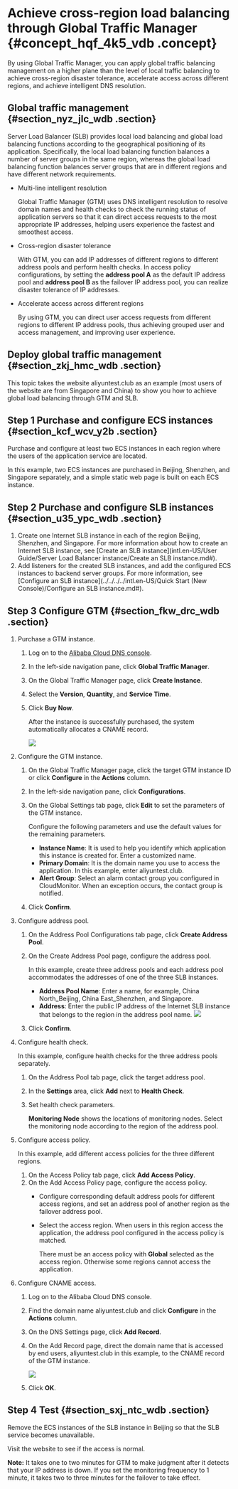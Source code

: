 # Achieve cross-region load balancing through Global Traffic Manager {#concept_hqf_4k5_vdb .concept}

By using Global Traffic Manager, you can apply global traffic balancing management on a higher plane than the level of local traffic balancing to achieve cross-region disaster tolerance, accelerate access across different regions, and achieve intelligent DNS resolution.

## Global traffic management {#section_nyz_jlc_wdb .section}

Server Load Balancer \(SLB\) provides local load balancing and global load balancing functions according to the geographical positioning of its application. Specifically, the local load balancing function balances a number of server groups in the same region, whereas the global load balancing function balances server groups that are in different regions and have different network requirements.

-   Multi-line intelligent resolution

    Global Traffic Manager \(GTM\) uses DNS intelligent resolution to resolve domain names and health checks to check the running status of application servers so that it can direct access requests to the most appropriate IP addresses, helping users experience the fastest and smoothest access.

-   Cross-region disaster tolerance

    With GTM, you can add IP addresses of different regions to different address pools and perform health checks. In access policy configurations, by setting the **address pool A** as the default IP address pool and **address pool B** as the failover IP address pool, you can realize disaster tolerance of IP addresses.

-   Accelerate access across different regions

    By using GTM, you can direct user access requests from different regions to different IP address pools, thus achieving grouped user and access management, and improving user experience.


## Deploy global traffic management {#section_zkj_hmc_wdb .section}

This topic takes the website aliyuntest.club as an example \(most users of the website are from Singapore and China\) to show you how to achieve global load balancing through GTM and SLB.

## Step 1 Purchase and configure ECS instances {#section_kcf_wcv_y2b .section}

Purchase and configure at least two ECS instances in each region where the users of the application service are located.

In this example, two ECS instances are purchased in Beijing, Shenzhen, and Singapore separately, and a simple static web page is built on each ECS instance.

## Step 2 Purchase and configure SLB instances {#section_u35_ypc_wdb .section}

1.  Create one Internet SLB instance in each of the region Beijing, Shenzhen, and Singapore. For more information about how to create an Internet SLB instance, see [Create an SLB instance](intl.en-US/User Guide/Server Load Balancer instance/Create an SLB instance.md#).
2.  Add listeners for the created SLB instances, and add the configured ECS instances to backend server groups. For more information, see [Configure an SLB instance](../../../../intl.en-US/Quick Start (New Console)/Configure an SLB instance.md#).

## Step 3 Configure GTM {#section_fkw_drc_wdb .section}

1.  Purchase a GTM instance.
    1.  Log on to the [Alibaba Cloud DNS console](https://dns.console.aliyun.com/#/dns/domainList).
    2.  In the left-side navigation pane, click **Global Traffic Manager**.
    3.  On the Global Traffic Manager page, click **Create Instance**.
    4.  Select the **Version**, **Quantity**, and **Service Time**.
    5.  Click **Buy Now**.

        After the instance is successfully purchased, the system automatically allocates a CNAME record.

        ![](http://static-aliyun-doc.oss-cn-hangzhou.aliyuncs.com/assets/img/15689/156108746610621_en-US.png)

2.  Configure the GTM instance.
    1.  On the Global Traffic Manager page, click the target GTM instance ID or click **Configure** in the **Actions** column.
    2.  In the left-side navigation pane, click **Configurations**.
    3.  On the Global Settings tab page, click **Edit** to set the parameters of the GTM instance.

        Configure the following parameters and use the default values for the remaining parameters.

        -   **Instance Name**: It is used to help you identify which application this instance is created for. Enter a customized name.
        -   **Primary Domain**: It is the domain name you use to access the application. In this example, enter aliyuntest.club.
        -   **Alert Group**: Select an alarm contact group you configured in CloudMonitor. When an exception occurs, the contact group is notified.
    4.  Click **Confirm**.
3.  Configure address pool.
    1.  On the Address Pool Configurations tab page, click **Create Address Pool**.
    2.  On the Create Address Pool page, configure the address pool.

        In this example, create three address pools and each address pool accommodates the addresses of one of the three SLB instances.

        -   **Address Pool Name**: Enter a name, for example, China North\_Beijing, China East\_Shenzhen, and Singapore.
        -   **Address**: Enter the public IP address of the Internet SLB instance that belongs to the region in the address pool name.
        ![](http://static-aliyun-doc.oss-cn-hangzhou.aliyuncs.com/assets/img/15689/156108746610664_en-US.png)

    3.  Click **Confirm**.
4.  Configure health check.

    In this example, configure health checks for the three address pools separately.

    1.  On the Address Pool tab page, click the target address pool.
    2.  In the **Settings** area, click **Add** next to **Health Check**.
    3.  Set health check parameters.

        **Monitoring Node** shows the locations of monitoring nodes. Select the monitoring node according to the region of the address pool.

5.  Configure access policy.

    In this example, add different access policies for the three different regions.

    1.  On the Access Policy tab page, click **Add Access Policy**.
    2.  On the Add Access Policy page, configure the access policy.
        -   Configure corresponding default address pools for different access regions, and set an address pool of another region as the failover address pool.
        -   Select the access region. When users in this region access the application, the address pool configured in the access policy is matched.

            There must be an access policy with **Global** selected as the access region. Otherwise some regions cannot access the application.

6.  Configure CNAME access.
    1.  Log on to the Alibaba Cloud DNS console.
    2.  Find the domain name aliyuntest.club and click **Configure** in the **Actions** column.
    3.  On the DNS Settings page, click **Add Record**.
    4.  On the Add Record page, direct the domain name that is accessed by end users, aliyuntest.club in this example, to the CNAME record of the GTM instance.

        ![](http://static-aliyun-doc.oss-cn-hangzhou.aliyuncs.com/assets/img/15689/156108746610688_en-US.png)

    5.  Click **OK**.

## Step 4 Test {#section_sxj_ntc_wdb .section}

Remove the ECS instances of the SLB instance in Beijing so that the SLB service becomes unavailable.

Visit the website to see if the access is normal.

**Note:** It takes one to two minutes for GTM to make judgment after it detects that your IP address is down. If you set the monitoring frequency to 1 minute, it takes two to three minutes for the failover to take effect.

